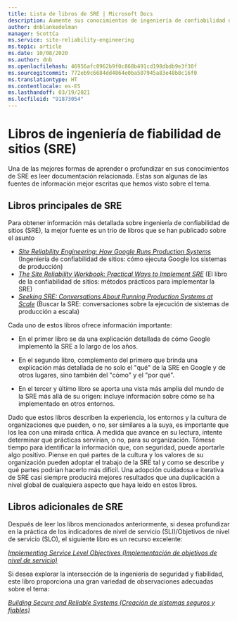 ```yaml
---
title: Lista de libros de SRE | Microsoft Docs
description: Aumente sus conocimientos de ingeniería de confiabilidad de sitios con estos libros
author: dnblankedelman
manager: ScottCa
ms.service: site-reliability-engineering
ms.topic: article
ms.date: 10/08/2020
ms.author: dnb
ms.openlocfilehash: 46956afc0962b9f0c868b491cd198dbdb9e3f30f
ms.sourcegitcommit: 772eb9c6684dd4864e0ba507945a83e48b8c16f0
ms.translationtype: HT
ms.contentlocale: es-ES
ms.lasthandoff: 03/19/2021
ms.locfileid: "91873054"
---
```

# <a name="site-reliability-engineering-sre-books"></a>Libros de ingeniería de fiabilidad de sitios (SRE)

Una de las mejores formas de aprender o profundizar en sus conocimientos de SRE es leer documentación relacionada. Estas son algunas de las fuentes de información mejor escritas que hemos visto sobre el tema.

## <a name="core-sre-books"></a>Libros principales de SRE

Para obtener información más detallada sobre ingeniería de confiabilidad de sitios (SRE), la mejor fuente es un trío de libros que se han publicado sobre el asunto

- [_Site Reliability Engineering: How Google Runs Production Systems_](https://www.oreilly.com/library/view/site-reliability-engineering/9781491929117/) (Ingeniería de confiabilidad de sitios: cómo ejecuta Google los sistemas de producción)
- [_The Site Reliability Workbook: Practical Ways to Implement SRE_](https://www.oreilly.com/library/view/the-site-reliability/9781492029496/) (El libro de la confiabilidad de sitios: métodos prácticos para implementar la SRE)
- [_Seeking SRE: Conversations About Running Production Systems at Scale_](https://www.oreilly.com/library/view/seeking-sre/9781491978856/) (Buscar la SRE: conversaciones sobre la ejecución de sistemas de producción a escala)

Cada uno de estos libros ofrece información importante:

- En el primer libro se da una explicación detallada de cómo Google implementó la SRE a lo largo de los años.

- En el segundo libro, complemento del primero que brinda una explicación más detallada de no solo el "qué" de la SRE en Google y de otros lugares, sino también del "cómo" y el "por qué".

- En el tercer y último libro se aporta una vista más amplia del mundo de la SRE más allá de su origen: incluye información sobre cómo se ha implementado en otros entornos.

Dado que estos libros describen la experiencia, los entornos y la cultura de organizaciones que pueden, o no, ser similares a la suya, es importante que los lea con una mirada crítica. A medida que avance en su lectura, intente determinar qué prácticas servirían, o no, para su organización. Tómese tiempo para identificar la información que, con seguridad, puede aportarle algo positivo. Piense en qué partes de la cultura y los valores de su organización pueden adoptar el trabajo de la SRE tal y como se describe y qué partes podrían hacerlo más difícil. Una adopción cuidadosa e iterativa de SRE casi siempre producirá mejores resultados que una duplicación a nivel global de cualquiera aspecto que haya leído en estos libros.

## <a name="additional-sre-books"></a>Libros adicionales de SRE

Después de leer los libros mencionados anteriormente, si desea profundizar en la práctica de los indicadores de nivel de servicio (SLI)/Objetivos de nivel de servicio (SLO), el siguiente libro es un recurso excelente:

[_Implementing Service Level Objectives (Implementación de objetivos de nivel de servicio)_](https://www.oreilly.com/library/view/implementing-service-level/9781492076803/)

Si desea explorar la intersección de la ingeniería de seguridad y fiabilidad, este libro proporciona una gran variedad de observaciones adecuadas sobre el tema:

[_Building Secure and Reliable Systems (Creación de sistemas seguros y fiables)_](https://www.oreilly.com/library/view/building-secure-and/9781492083115/)